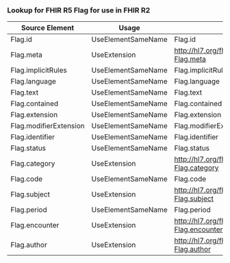### Lookup for FHIR R5 Flag for use in FHIR R2

| Source Element | Usage | Target |
| -------------- | ----- | ------ |
| Flag.id | UseElementSameName | Flag.id |
| Flag.meta | UseExtension | http://hl7.org/fhir/5.0/StructureDefinition/extension-Flag.meta |
| Flag.implicitRules | UseElementSameName | Flag.implicitRules |
| Flag.language | UseElementSameName | Flag.language |
| Flag.text | UseElementSameName | Flag.text |
| Flag.contained | UseElementSameName | Flag.contained |
| Flag.extension | UseElementSameName | Flag.extension |
| Flag.modifierExtension | UseElementSameName | Flag.modifierExtension |
| Flag.identifier | UseElementSameName | Flag.identifier |
| Flag.status | UseElementSameName | Flag.status |
| Flag.category | UseExtension | http://hl7.org/fhir/5.0/StructureDefinition/extension-Flag.category |
| Flag.code | UseElementSameName | Flag.code |
| Flag.subject | UseExtension | http://hl7.org/fhir/5.0/StructureDefinition/extension-Flag.subject |
| Flag.period | UseElementSameName | Flag.period |
| Flag.encounter | UseExtension | http://hl7.org/fhir/5.0/StructureDefinition/extension-Flag.encounter |
| Flag.author | UseExtension | http://hl7.org/fhir/5.0/StructureDefinition/extension-Flag.author |
